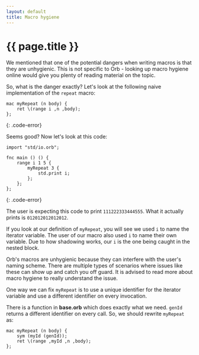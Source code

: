 ```yaml
---
layout: default
title: Macro hygiene
---
```

# {{ page.title }}

We mentioned that one of the potential dangers when writing macros is that they are unhygienic. This is not specific to Orb - looking up macro hygiene online would give you plenty of reading material on the topic.

So, what is the danger exactly? Let's look at the following naive implementation of the `repeat` macro:

```
mac myRepeat (n body) {
    ret \(range i ,n ,body);
};
```
{: .code-error}

Seems good? Now let's look at this code:

```
import "std/io.orb";

fnc main () () {
    range i 1 5 {
        myRepeat 3 {
            std.print i;
        };
    };
};
```
{: .code-error}

The user is expecting this code to print `111222333444555`. What it actually prints is `012012012012012`.

If you look at our definition of `myRepeat`, you will see we used `i` to name the iterator variable. The user of our macro also used `i` to name their own variable. Due to how shadowing works, our `i` is the one being caught in the nested block.

Orb's macros are unhygienic because they can interfere with the user's naming scheme. There are multiple types of scenarios where issues like these can show up and catch you off guard. It is advised to read more about macro hygiene to really understand the issue.

One way we can fix `myRepeat` is to use a unique identifier for the iterator variable and use a different identifier on every invocation.

There is a function in **base.orb** which does exactly what we need. `genId` returns a different identifier on every call. So, we should rewrite `myRepeat` as:

```
mac myRepeat (n body) {
    sym (myId (genId));
    ret \(range ,myId ,n ,body);
};
```